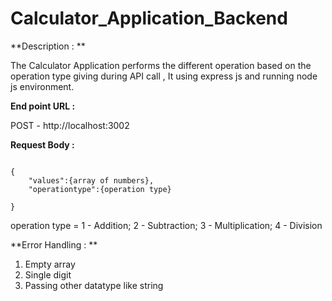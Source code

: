 # Calculator_Application_Backend

**Description : **

The Calculator Application performs the different operation based on the operation type giving during API call , It using express js and running node js environment.

**End point URL :**

POST - http://localhost:3002

**Request Body :**

```

{
    "values":{array of numbers},
    "operationtype":{operation type}

}
```

operation type = 1 - Addition; 2 - Subtraction; 3 - Multiplication; 4 - Division

**Error Handling : **

1. Empty array
2. Single digit
3. Passing other datatype like string
